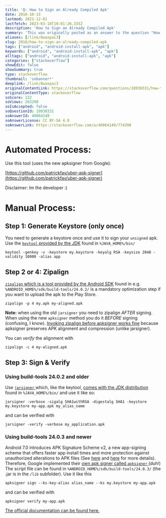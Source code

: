 ```yaml
---
title: 'Q: How to Sign an Already Compiled Apk'
date: 2016-10-15
lastmod: 2021-12-01
lastfetch: 2023-03-18T10:01:26.335Z
description: 'How to Sign an Already Compiled Apk'
summary: 'This was originally posted as an answer to the question "How to Sign an Already Compiled Apk" on stackoverflow.com.'
aliases: [/link/8waxpai3]
slug: 2016/how-to-sign-an-already-compiled-apk
tags: ["android", "android-install-apk", "apk"]
keywords: ["android", "android-install-apk", "apk"]
alltags: ["android", "android-install-apk", "apk"]
categories: ["stackoverflow"]
showEdit: false
showSummary: true
type: stackoverflow
thumbnail: 'sobanner*'
deeplink: /link/8waxpai3
originalContentLink: https://stackoverflow.com/questions/10930331/how-to-sign-an-already-compiled-apk
originalContentType: stackoverflow
soScore: 122
soViews: 263290
soIsAccepted: false
soQuestionId: 10930331
soAnswerId: 40064149
soAnswerLicense: CC BY-SA 4.0
soAnswerLink: https://stackoverflow.com/a/40064149/774398
---
```

Automated Process:
==================

Use this tool (uses the new apksigner from Google):

[https://github.com/patrickfav/uber-apk-signer](https://github.com/patrickfav/uber-apk-signer)

Disclaimer: Im the developer :)

Manual Process:
===============

Step 1: Generate Keystore (only once)
-------------------------------------

You need to generate a keystore once and use it to sign your  `unsigned`  apk. Use the [ `keytool` ](https://docs.oracle.com/javase/8/docs/technotes/tools/unix/keytool.html) [provided by the JDK](https://stackoverflow.com/questions/4830253/where-is-the-keytool-application) found in  `%JAVA_HOME%/bin/` 

```
keytool -genkey -v -keystore my.keystore -keyalg RSA -keysize 2048 -validity 10000 -alias app

```

Step 2 or 4: Zipalign
---------------------

[ `zipalign` ](https://developer.android.com/studio/command-line/zipalign.html) [which is a tool provided by the Android SDK](https://stackoverflow.com/questions/24442213/cannot-find-zip-align-when-publishing-app) found in e.g.  `%ANDROID_HOME%/sdk/build-tools/24.0.2/`  is a mandatory optimization step if you want to upload the apk to the Play Store.

```
zipalign -p 4 my.apk my-aligned.apk

```

**Note:** when using the old  `jarsigner`  you need to zipalign _AFTER_ signing. When using the new  `apksigner`  method you do it _BEFORE_ signing (confusing, I know). [Invoking zipalign before apksigner works fine](https://developer.android.com/studio/releases/build-tools.html) because apksigner preserves APK alignment and compression (unlike jarsigner).

You can _verify_ the alignment with

```
zipalign -c 4 my-aligned.apk

```

Step 3: Sign & Verify
---------------------

### Using build-tools 24.0.2 and older

Use [ `jarsigner` ](http://docs.oracle.com/javase/7/docs/technotes/tools/windows/jarsigner.html) which, like the keytool, [comes with the JDK distribution](https://stackoverflow.com/questions/12135699/where-is-jarsigner) found in  `%JAVA_HOME%/bin/`  and use it like so:

```
jarsigner -verbose -sigalg SHA1withRSA -digestalg SHA1 -keystore my.keystore my-app.apk my_alias_name

```

and can be verified with

```
jarsigner -verify -verbose my_application.apk

```

### Using build-tools 24.0.3 and newer

Android 7.0 introduces APK Signature Scheme v2, a new app-signing scheme that offers faster app install times and more protection against unauthorized alterations to APK files (See [here](https://developer.android.com/about/versions/nougat/android-7.0.html#apk_signature_v2) and [here](https://source.android.com/security/apksigning/v2.html) for more details). Therefore, Google implemented their [own apk signer called  `apksigner` ](https://developer.android.com/studio/command-line/apksigner.html) (duh!) The script file can be found in  `%ANDROID_HOME%/sdk/build-tools/24.0.3/`  (the .jar is in the  `/lib`  subfolder). Use it like this

```
apksigner sign --ks-key-alias alias_name --ks my.keystore my-app.apk

```

and can be verified with

```
apksigner verify my-app.apk

```

[The official documentation can be found here.](https://developer.android.com/studio/publish/app-signing.html#signing-manually)